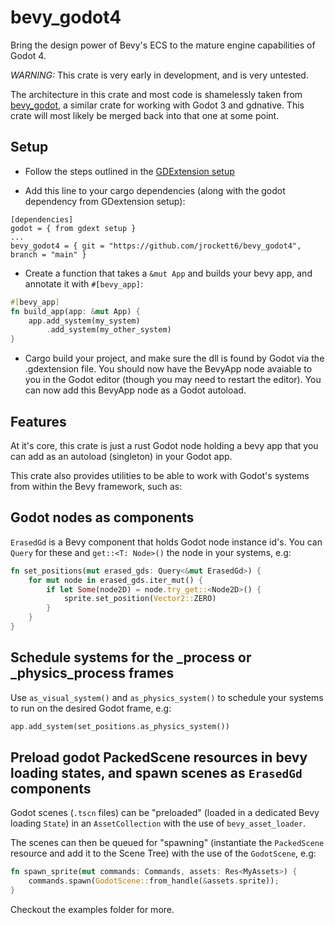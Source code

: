 # bevy_godot4

Bring the design power of Bevy's ECS to the mature engine capabilities of Godot 4.

*WARNING:* This crate is very early in development, and is very untested.

The architecture in this crate and most code is shamelessly taken from [bevy_godot](https://github.com/rand0m-cloud/bevy_godot), a similar crate for working with Godot 3 and gdnative. This crate will most likely be merged back into that one at some point.

## Setup

- Follow the steps outlined in the [GDExtension setup](https://github.com/godot-rust/gdext#getting-started) 

- Add this line to your cargo dependencies (along with the godot dependency from GDextension setup):
```
[dependencies]
godot = { from gdext setup }
...
bevy_godot4 = { git = "https://github.com/jrockett6/bevy_godot4", branch = "main" }
```
- Create a function that takes a `&mut App` and builds your bevy app, and annotate it with `#[bevy_app]`:
```rust
#[bevy_app]
fn build_app(app: &mut App) {
    app.add_system(my_system)
        .add_system(my_other_system)
}
```
- Cargo build your project, and make sure the dll is found by Godot via the .gdextension file. You should now have the BevyApp node avaiable to you in the Godot editor (though you may need to restart the editor). You can now add this BevyApp node as a Godot autoload.

## Features

At it's core, this crate is just a rust Godot node holding a bevy app that you can add as an autoload (singleton) in your Godot app. 

This crate also provides utilities to be able to work with Godot's systems from within the Bevy framework, such as:

## Godot nodes as components

`ErasedGd` is a Bevy component that holds Godot node instance id's. You can `Query` for these and `get::<T: Node>()` the node in your systems, e.g:

```rust
fn set_positions(mut erased_gds: Query<&mut ErasedGd>) {
    for mut node in erased_gds.iter_mut() {
        if let Some(node2D) = node.try_get::<Node2D>() {
            sprite.set_position(Vector2::ZERO)
        }
    }
}
```

## Schedule systems for the _process or _physics_process frames

Use `as_visual_system()` and `as_physics_system()` to schedule your systems to run on the desired Godot frame, e.g:

``` rust
app.add_system(set_positions.as_physics_system())
```

## Preload godot PackedScene resources in bevy loading states, and spawn scenes as `ErasedGd` components

Godot scenes (`.tscn` files)  can be "preloaded" (loaded in a dedicated Bevy loading `State`) in an `AssetCollection` with the use of `bevy_asset_loader`.

The scenes can then be queued for "spawning" (instantiate the `PackedScene` resource and add it to the Scene Tree) with the use of the `GodotScene`, e.g:
```rust
fn spawn_sprite(mut commands: Commands, assets: Res<MyAssets>) {
    commands.spawn(GodotScene::from_handle(&assets.sprite));
}
```

Checkout the examples folder for more.






